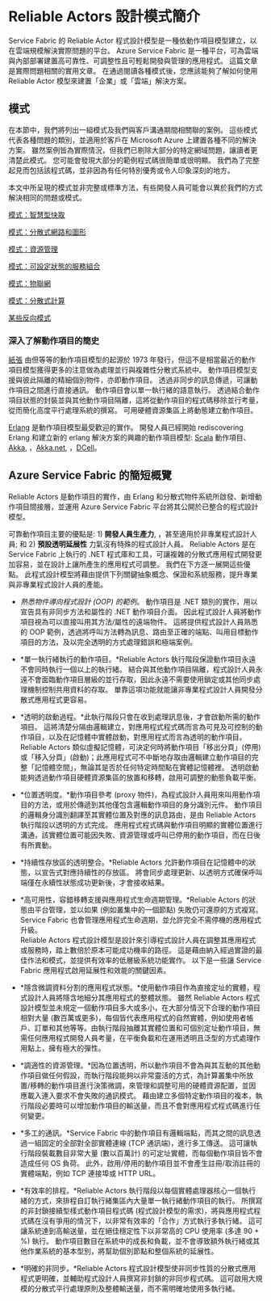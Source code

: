 <properties
   pageTitle="可靠動作項目模式與聊天室反向模式 |Microsoft Azure"
   description="提供下列各項的概觀：動作項目程式設計模型、適用於 Service Fabric Reliable Actors 的設計模式，以及所要避免的一些反向模式。"
   services="service-fabric"
   documentationCenter=".net"
   authors="vturecek"
   manager="timlt"
   editor=""/>

<tags
   ms.service="service-fabric"
   ms.devlang="dotnet"
   ms.topic="article"
   ms.tgt_pltfrm="NA"
   ms.workload="NA"
   ms.date="08/11/2015"
   ms.author="vturecek"/>

# Reliable Actors 設計模式簡介

Service Fabric 的 Reliable Actor 程式設計模型是一種依動作項目模型建立，以在雲端規模解決實際問題的平台。 Azure Service Fabric 是一種平台，可為雲端與內部部署建置高可靠性、可調整性且可輕鬆開發與管理的應用程式。
這篇文章是實際問題相關的實用文章。  在通過閱讀各種模式後，您應該能夠了解如何使用 Reliable Actor 模型來建置「企業」或「雲端」解決方案。

## 模式

在本節中，我們將列出一組模式及我們與客戶溝通期間相關聯的案例。
這些模式代表各種問題的類別，並適用於客戶在 Microsoft Azure 上建置各種不同的解決方案。
雖然案例皆為實際情況，但我們已剔除大部分的特定網域問題，讓讀者更清楚此模式。 您可能會發現大部分的範例程式碼很簡單或很明顯。 我們為了完整起見而包括該程式碼，並非因為有任何特別優秀或令人印象深刻的地方。

本文中所呈現的模式並非完整或標準方法，有些開發人員可能會以異於我們的方式解決相同的問題或模式。

[模式：智慧型快取](service-fabric-reliable-actors-pattern-smart-cache.md)

[模式：分散式網路和圖形](service-fabric-reliable-actors-pattern-distributed-networks-and-graphs.md)

[模式：資源管理](service-fabric-reliable-actors-pattern-resource-governance.md)

[模式：可設定狀態的服務組合](service-fabric-reliable-actors-pattern-stateful-service-composition.md)

[模式：物聯網](service-fabric-reliable-actors-pattern-internet-of-things.md)

[模式：分散式計算](service-fabric-reliable-actors-pattern-distributed-computation.md)

[某些反向模式](service-fabric-reliable-actors-anti-patterns.md)

### 深入了解動作項目的簡史

 [紙張](http://dl.acm.org/citation.cfm?id=1624804) 由但等等的動作項目模型的起源於 1973 年發行，但這不是相當最近的動作項目模型獲得更多的注意做為處理並行與複雜性分散式系統中。
動作項目模型支援與彼此隔離的精細個別物件，亦即動作項目。 透過非同步的訊息傳遞，可讓動作項目之間進行直接通訊。 動作項目會以單一執行緒的語意執行。 透過結合動作項目狀態的封裝並與其他動作項目隔離，這將從動作項目的程式碼移除並行考量，從而簡化高度平行處理系統的撰寫。 可用硬體資源集區上將動態建立動作項目。

[Erlang](http://www.erlang.org/)  是動作項目模型最受歡迎的實作。 開發人員已經開始 rediscovering Erlang 和建立新的 erlang 解決方案的興趣的動作項目模型: [Scala](http://www.scala-lang.org/) 動作項目、 [Akka](http://akka.io), ，[Akka.net](http://getakka.net/), ，[DCell](http://research.microsoft.com/pubs/75988/dcell.pdf)。

## Azure Service Fabric 的簡短概覽

Reliable Actors 是動作項目的實作，由 Erlang 和分散式物件系統所啟發、新增動作項目間接層，並運用 Azure Service Fabric 平台將其公開於已整合的程式設計模型。

可靠動作項目主要的優點是: 1) **開發人員生產力**, ，甚至適用於非專業程式設計人員; 和 2) **預設透明延展性** 力氣沒有特殊的程式設計人員。 Reliable Actors 是在 Service Fabric 上執行的 .NET 程式庫和工具，可讓複雜的分散式應用程式開發更加容易，並在設計上讓所產生的應用程式可調整。 我們在下方逐一展開這些優點。
此程式設計模型將藉由提供下列關鍵抽象概念、保證和系統服務，提升專業與非專業程式設計人員的產能。

* *熟悉物件導向程式設計 (OOP) 的範例*。 動作項目是 .NET 類別的實作，用以宣告具有非同步方法和屬性的 .NET 動作項目介面。 因此程式設計人員將動作項目視為可以直接叫用其方法/屬性的遠端物件。 這將提供程式設計人員熟悉的 OOP 範例，透過將呼叫方法轉為訊息、路由至正確的端點、叫用目標動作項目的方法，及以完全透明的方式處理錯誤和極端案例。

* *單一執行緒執行的動作項目。*Reliable Actors 執行階段保證動作項目永遠不會同時執行一個以上的執行緒。 結合與其他動作項目隔離，程式設計人員永遠不會面臨動作項目層級的並行存取，因此永遠不需要使用鎖定或其他同步處理機制控制共用資料的存取。 單靠這項功能就能讓非專業程式設計人員開發分散式應用程式更容易。

* *透明的啟動過程。*此執行階段只會在收到處理訊息後，才會啟動所需的動作項目。 這將清楚分隔由邏輯建立，對應用程式程式碼而言為可見及可控制的動作項目，以及在記憶體中實體啟動，對應用程式而言為透明的動作項目。 Reliable Actors 類似虛擬記憶體，可決定何時將動作項目「移出分頁」(停用) 或「移入分頁」(啟動)；此應用程式可不中斷地存取由邏輯建立動作項目的完整「記憶體空間」，無論其是否於任何特定時間點在實體記憶體裡。 透明啟動能夠透過動作項目硬體資源集區的放置和移轉，啟用可調整的動態負載平衡。

* *位置透明度。*動作項目參考 (proxy 物件)，為程式設計人員用來叫用動作項目的方法，或用於傳遞到其他僅包含邏輯動作項目的身分識別元件。 動作項目的邏輯身分識別翻譯至其實體位置及對應的訊息路由，是由 Reliable Actors 執行階段以透明的方式完成。 應用程式程式碼與動作項目明顯的實體位置進行溝通，該實體位置可能因失敗、資源管理或呼叫已停用的動作項目，而在日後有所異動。

* *持續性存放區的透明整合。*Reliable Actors 允許動作項目在記憶體中的狀態，以宣告式對應持續性的存放區。 將會同步處理更新、以透明方式確保呼叫端僅在永續性狀態成功更新後，才會接收結果。

* *高可用性，容錯移轉支援與應用程式生命週期管理。*Reliable Actors 的狀態由平台管理，並以如果 (例如叢集中的一個節點) 失敗仍可還原的方式複寫。 Service Fabric 也會管理應用程式生命週期，並允許完全不需停機的應用程式升級。  
Reliable Actors 程式設計模型是設計來引導程式設計人員在調整其應用程式或服務時，踏上數倍於原本可能成功機率的路徑。 這是藉由納入經過實證的最佳作法和模式，並提供有效率的低層級系統功能實作。 以下是一些讓 Service Fabric 應用程式啟用延展性和效能的關鍵因素。

* *隱含微調資料分割的應用程式狀態。*使用動作項目作為直接定址的實體，程式設計人員將隱含地細分其應用程式的整體狀態。 雖然 Reliable Actors 程式設計模型並未規定一個動作項目多大或多小，在大部分情況下合理的動作項目相對大量 (數百萬或更多)，每個皆代表應用程式的自然實體，例如使用者帳戶、訂單和其他等等。由執行階段抽離其實體位置和可個別定址動作項目，無需任何應用程式開發人員考量，在平衡負載和在運用透明且泛型的方式處理作用點上，擁有極大的彈性。

* *調適性的資源管理。*因為位置透明，所以動作項目不會為與其互動的其他動作項目做任何假設，而執行階段能夠以非常靈活的方式，為計算叢集中所放置/移轉的動作項目進行決策微調，來管理和調整可用的硬體資源配置，並因應載入連入要求不會失敗的通訊模式。 藉由建立多個特定動作項目的複本，執行階段必要時可以增加動作項目的輸送量，而且不會對應用程式程式碼進行任何變更。

* *多工的通訊。*Service Fabric 中的動作項目有邏輯端點，而其之間的訊息透過一組固定的全部對全部實體連線 (TCP 通訊端)，進行多工傳送。 這可讓執行階段裝載數目非常大量 (數以百萬計) 的可定址實體，而每個動作項目皆不會造成任何 OS 負荷。 此外，啟用/停用的動作項目並不會產生註冊/取消註冊的實體端點，例如 TCP 連接埠或 HTTP URL。

* *有效率的排程。*Reliable Actors 執行階段以每個實體處理器核心一個執行緒的方式，來排程自訂執行緒集區內大量單一執行緒動作項目的執行。 所撰寫的非封鎖接續型樣式動作項目程式碼 (程式設計模型的需求)，將與應用程式程式碼在沒有爭用的情況下，以非常有效率的「合作」方式執行多執行緒。 這可讓系統達到高輸送量，並在絕佳穩定性下以非常高的 CPU 使用率 (多達 90 + %) 執行。 動作項目數目在系統中的成長和負載，並不會導致額外執行緒或其他作業系統的基本型別，將幫助個別節點和整個系統的延展性。

* *明確的非同步。*Reliable Actors 程式設計模型使非同步性質的分散式應用程式更明確，並輔助程式設計人員撰寫非封鎖的非同步程式碼。 這可啟用大規模的分散式平行處理原則及整體輸送量，而不需明確地使用多執行緒。

